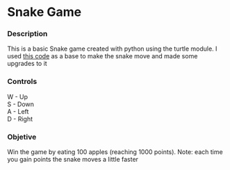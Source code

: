 # Snake Game

### Description
This is a basic Snake game created with python using the turtle module. I used [this code](https://www.geeksforgeeks.org/create-a-snake-game-using-turtle-in-python/) as a base to make the snake move and made some upgrades to it


### Controls
W - Up  
S - Down  
A - Left  
D - Right  


### Objetive
Win the game by eating 100 apples (reaching 1000 points). Note: each time you gain points the snake moves a little faster